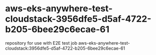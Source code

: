 # aws-eks-anywhere-test-cloudstack-3956dfe5-d5af-4722-b205-6bee29c6ecae-61
repository for use with E2E test job aws-eks-anywhere-test-cloudstack:3956dfe5-d5af-4722-b205-6bee29c6ecae-61
